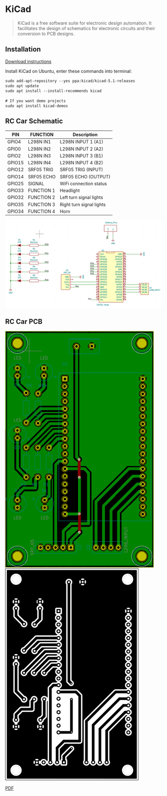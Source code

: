 # KiCad
> KiCad is a free software suite for electronic design automation. It facilitates the design of schematics for electronic circuits and their conversion to PCB designs.

## Installation

[Download instructions](https://kicad.org/download/)

Install KiCad on Ubuntu, enter these commands into terminal:

```
sudo add-apt-repository --yes ppa:kicad/kicad-5.1-releases
sudo apt update
sudo apt install --install-recommends kicad

# If you want demo projects
sudo apt install kicad-demos
```

## RC Car Schematic
| PIN         | FUNCTION    | Description        |
| ----------- | ----------- | ------------------ |
| GPIO4       | L298N IN1   | L298N INPUT 1 (A1) |
| GPIO0       | L298N IN2   | L298N INPUT 2 (A2) |
| GPIO2       | L298N IN3   | L298N INPUT 3 (B1) |
| GPIO15      | L298N IN4   | L298N INPUT 4 (B2) |
| GPIO12      | SRF05 TRIG  | SRF05 TRIG (INPUT) |
| GPIO14      | SRF05 ECHO  | SRF05 ECHO (OUTPUT)|
| GPIO25      | SIGNAL      | WiFi connection status |
| GPIO33      | FUNCTION 1  | Headlight |
| GPIO32      | FUNCTION 2  | Left turn signal lights |
| GPIO35      | FUNCTION 3  | Right turn signal lights |
| GPIO34      | FUNCTION 4  | Horn |

<img src="https://github.com/tiendat77/remote-control-car/blob/master/assets/rc_car_schematic.png" alt="schematic" />

## RC Car PCB

<img src="https://github.com/tiendat77/remote-control-car/blob/master/assets/rc_car_pcb_1.png" alt="pcb1" />

<img src="https://github.com/tiendat77/remote-control-car/blob/master/assets/rc_car_pcb_2.png" alt="pcb2" />


[PDF](https://github.com/tiendat77/remote-control-car/blob/master/assets/rc_car_pcb.pdf)
